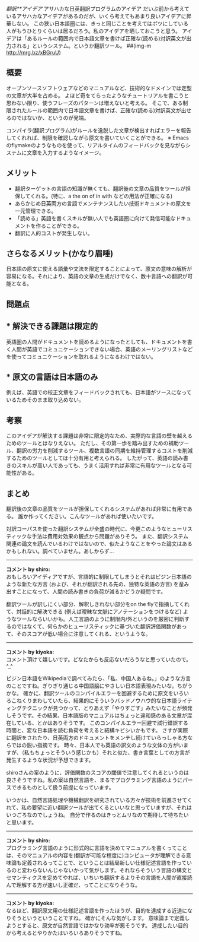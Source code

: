 *翻訳**アイデア* アサハカな日英翻訳プログラムのアイデア
だいぶ前から考えているアサハカなアイデアがあるのだが、いくら考えてもあまり良いアイデアに昇華しない。
この狭い日本語圏には、きっと同じことを考えてはボツにしている人がもうひとりくらいは居るだろう。私のアイデアを晒しておこうと思う。
アイデアは「あるルールの範囲内で日本語文章を書けば正確な(読める)対訳英文が出力される」というシステム。というか翻訳ツール。
 ##(img-m http://mrg.bz/xBGruU)

## 概要
オープンソースソフトウェアなどのマニュアルなど、技術的なドメインでは定型の文章が大半を占める。
よほど奇をてらったようなチュートリアルを書こうと思わない限り、使うフレーズのパターンは増えないと考える。
そこで、ある制限されたルールの範囲内で日本語文章を書けば、正確な(読める)対訳英文が出せるのではないか、というのが発端。

コンパイラ(翻訳プログラム)がルールを逸脱した文章が検出すればエラーを報告してくれれば、制限を確認しながら原文を書いていくことができる。
※ Emacsのflymakeのようなものを使って、リアルタイムのフィードバックを見ながらシステムに文章を入力するようなイメージ。

## メリット
- 翻訳ターゲットの言語の知識が無くても、翻訳後の文章の品質をツールが担保してくれる。(特に、a the on of in with などの用法が正確になる)
- あらかじめ日英両方の言語でメンテナンスしたい技術ドキュメントの原文を一元管理できる。
- 「読める」英語を書くスキルが無い人でも英語圏に向けて発信可能なドキュメントを作ることができる。
- 翻訳に人的コストが発生しない。

## さらなるメリット(かなり眉唾)
日本語の原文に使える語彙や文法を限定することによって、原文の意味の解析が容易になる。それにより、英語の文章の生成だけでなく、数十言語への翻訳が可能となる。

## 問題点
## * 解決できる課題は限定的
英語圏の人間がドキュメントを読めるようになったとしても、ドキュメントを書く人間が英語でコミュニケーションできない場合、英語のメーリングリストなどを使ってコミュニケーションを取れるようになるわけではない。

## * 原文の言語は日本語のみ
例えば、英語での校正文章をフィードバックされても、日本語がソースになっているためそのまま取り込めない。

## 考察
このアイデアが解決する課題は非常に限定的なため、実際的な言語の壁を越えるためのツールとはなりえない。
ただし、その第一歩を踏み出すための補助ツール、翻訳の労力を削減するツール、複数言語の同期を維持管理するコストを削減するためのツールとしては十分有用と考えられる。
したがって、英語の読み書きのスキルが高い人であっても、うまく活用すれば非常に有用なツールとなる可能性がある。

## まとめ
翻訳後の文章の品質をツールが担保してくれるシステムがあれば非常に有用である。
誰か作ってください。こんなツールがあれば使いたいです。

対訳コーパスを使った翻訳システムが全盛の時代に、今更このようなヒューリスティックな手法は費用対効果の観点から問題がありそう。
また、翻訳システム関連の論文を読んでいるわけではないので、似たようなことをやった論文はあるかもしれない。調べていません。あしからず...



---

**コメント by shiro:**  
おもしろいアイディアですが、言語的に制限してしまうとそれはピジン日本語のような新たな方言 (および、それが翻訳される先の、独特な英語の方言) を産み出すことになって、人間の読み書きの負荷が減るかどうか疑問です。

翻訳ツールが訳しにくい部分、解釈しきれない部分をon the flyで指摘してくれて、対話的に解決できる (例えば曖昧な文脈にアノテーションをつけるなど) ようなツールならいいかも。人工言語のように制限内/外というのを厳密に判断するのではなくて、何らかのヒューリスティックに基づいた翻訳評価関数があって、そのスコアが低い場合に注意してくれる、というような。



---

**コメント by kiyoka:**  
コメント頂けて嬉しいです。どなたからも反応ないだろうなと思っていたので。^_^

ピジン日本語をWikipediaで調べてみたら、「私、中国人あるね。」のような方言のことですね。ぎりぎり通じる中国語脳にやさしい日本語表現みたいな。ちがうかな。
確かに、翻訳ツールのコンパイルエラーを回避するために原文をいろいろこねくりまわしていたら、結果的にそういうバッドノウハウ的な日本語ライティングテクニックが見つかって、とりあえず「やりすごす」みたいなことが頻発しそうです。その結果、日本語版のマニュアルはちょっと違和感のある文章が混在している、とかはありそうです。
このコンパイルエラー回避で試行錯誤する時間と、変な日本語を読む負荷を考えると結構キビシいかもです。
さすが実際に翻訳をされたり、日英両方のドキュメントをメンテし続けていらっしゃる方ならではの鋭い指摘です。
時々、日本人でも英語の訳文のような文体の方がいますが、（私もちょっとそういう感じかも）それと似た、書き言葉としての方言が発生するような状況が予想できます。

shiroさんの案のように、評価関数のスコアの閾値で注意してくれるというのは良さそうですね。私の案は自然言語を、まるでプログラミング言語のようにパースできるものとして扱う前提になっています。

いつかは、自然言語処理や機械翻訳を研究されている方々が技術を前進させてくれて、私の要望に近い翻訳ツールが出てくるといいなと思っていますが、それはいつごろなのでしょうね。
自分で作るのはきっとムリなので期待して待ちたいと思います。



---

**コメント by shiro:**  
プログラミング言語のように形式的に言語を決めてマニュアルを書くってことは、そのマニュアルの内容を(翻訳が可能な程度に)コンピュータが理解できる意味論も定義されるってことで、ということは結局新しい仕様記述言語を作っているのと変わらないんじゃないかって気がします。それならそういう言語の構文とセマンティクスを定めてやれば、いちいち翻訳するよりその言語を人間が直接読んで理解する方が速いし正確だ、ってことになりそうな。


---

**コメント by kiyoka:**  
なるほど、翻訳原文用の仕様記述言語を作ったほうが、目的を達成する近道になりそうというということですね。
確かにそんな気がします。
意味論まで定義しようとすると、原文が自然言語ではかなり効率が悪そうです。
達成したい目的から考えるとやりかたはいろいろありそうですね。


